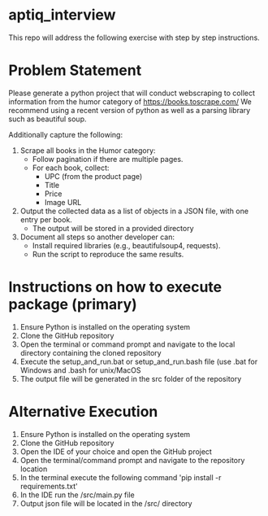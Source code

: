 # aptiq_interview
This repo will address the following exercise with step by step instructions. 

# Problem Statement
Please generate a python project that will conduct webscraping to collect information from the
humor category of https://books.toscrape.com/
We recommend using a recent version of python as well as a parsing library such as beautiful
soup.

Additionally capture the following:
  1. Scrape all books in the Humor category:
      - Follow pagination if there are multiple pages.
      - For each book, collect:
        - UPC (from the product page)
        - Title
        - Price
        - Image URL
  2. Output the collected data as a list of objects in a JSON file, with one entry per book.
      - The output will be stored in a provided directory
  4. Document all steps so another developer can:
      - Install required libraries (e.g., beautifulsoup4, requests).
      - Run the script to reproduce the same results.

# Instructions on how to execute package (primary)
  1. Ensure Python is installed on the operating system
  2. Clone the GitHub repository
  3. Open the terminal or command prompt and navigate to the local directory containing the cloned repository
  4. Execute the setup_and_run.bat or setup_and_run.bash file (use .bat for Windows and .bash for unix/MacOS
  5. The output file will be generated in the src folder of the repository
  
# Alternative Execution
  1. Ensure Python is installed on the operating system
  2. Clone the GitHub repository
  3. Open the IDE of your choice and open the GitHub project
  4. Open the terminal/command prompt and navigate to the repository location
  5. In the terminal execute the following command 'pip install -r requirements.txt'
  6. In the IDE run the /src/main.py file
  7. Output json file will be located in the /src/ directory